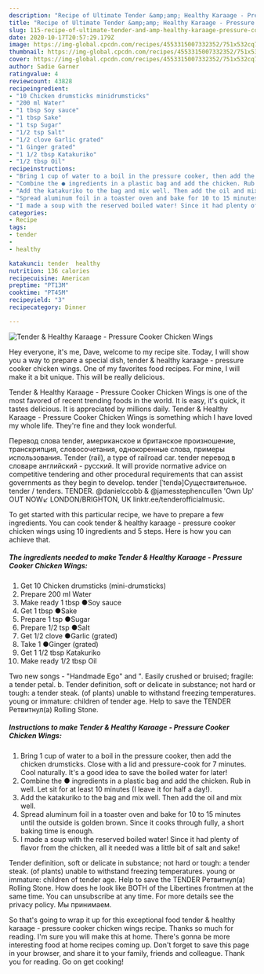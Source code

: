 ```yaml
---
description: "Recipe of Ultimate Tender &amp;amp; Healthy Karaage - Pressure Cooker Chicken Wings"
title: "Recipe of Ultimate Tender &amp;amp; Healthy Karaage - Pressure Cooker Chicken Wings"
slug: 115-recipe-of-ultimate-tender-and-amp-healthy-karaage-pressure-cooker-chicken-wings
date: 2020-10-17T20:57:29.179Z
image: https://img-global.cpcdn.com/recipes/4553315007332352/751x532cq70/tender-healthy-karaage-pressure-cooker-chicken-wings-recipe-main-photo.jpg
thumbnail: https://img-global.cpcdn.com/recipes/4553315007332352/751x532cq70/tender-healthy-karaage-pressure-cooker-chicken-wings-recipe-main-photo.jpg
cover: https://img-global.cpcdn.com/recipes/4553315007332352/751x532cq70/tender-healthy-karaage-pressure-cooker-chicken-wings-recipe-main-photo.jpg
author: Sadie Garner
ratingvalue: 4
reviewcount: 43828
recipeingredient:
- "10 Chicken drumsticks minidrumsticks"
- "200 ml Water"
- "1 tbsp Soy sauce"
- "1 tbsp Sake"
- "1 tsp Sugar"
- "1/2 tsp Salt"
- "1/2 clove Garlic grated"
- "1 Ginger grated"
- "1 1/2 tbsp Katakuriko"
- "1/2 tbsp Oil"
recipeinstructions:
- "Bring 1 cup of water to a boil in the pressure cooker, then add the chicken drumsticks. Close with a lid and pressure-cook for 7 minutes. Cool naturally. It&#39;s a good idea to save the boiled water for later!"
- "Combine the ● ingredients in a plastic bag and add the chicken. Rub in well. Let sit for at least 10 minutes (I leave it for half a day!)."
- "Add the katakuriko to the bag and mix well. Then add the oil and mix well."
- "Spread aluminum foil in a toaster oven and bake for 10 to 15 minutes until the outside is golden brown. Since it cooks through fully, a short baking time is enough."
- "I made a soup with the reserved boiled water! Since it had plenty of flavor from the chicken, all it needed was a little bit of salt and sake!"
categories:
- Recipe
tags:
- tender
- 
- healthy

katakunci: tender  healthy 
nutrition: 136 calories
recipecuisine: American
preptime: "PT13M"
cooktime: "PT45M"
recipeyield: "3"
recipecategory: Dinner

---
```



![Tender &amp; Healthy Karaage - Pressure Cooker Chicken Wings](https://img-global.cpcdn.com/recipes/4553315007332352/751x532cq70/tender-healthy-karaage-pressure-cooker-chicken-wings-recipe-main-photo.jpg)

Hey everyone, it's me, Dave, welcome to my recipe site. Today, I will show you a way to prepare a special dish, tender &amp; healthy karaage - pressure cooker chicken wings. One of my favorites food recipes. For mine, I will make it a bit unique. This will be really delicious.

Tender &amp; Healthy Karaage - Pressure Cooker Chicken Wings is one of the most favored of recent trending foods in the world. It is easy, it's quick, it tastes delicious. It is appreciated by millions daily. Tender &amp; Healthy Karaage - Pressure Cooker Chicken Wings is something which I have loved my whole life. They're fine and they look wonderful.

Перевод слова tender, американское и британское произношение, транскрипция, словосочетания, однокоренные слова, примеры использования. Tender (rail), a type of railroad car. tender перевод в словаре английский - русский. It will provide normative advice on competitive tendering and other procedural requirements that can assist governments as they begin to develop. tender [ˈtendə]Существительное. tender / tenders. TENDER. @danielccobb &amp; @jamesstephencullen &#39;Own Up&#39; OUT NOW↙️ LONDON/BRIGHTON, UK linktr.ee/tenderofficialmusic.


To get started with this particular recipe, we have to prepare a few ingredients. You can cook tender &amp; healthy karaage - pressure cooker chicken wings using 10 ingredients and 5 steps. Here is how you can achieve that.

<!--inarticleads1-->

##### The ingredients needed to make Tender &amp; Healthy Karaage - Pressure Cooker Chicken Wings:

1. Get 10 Chicken drumsticks (mini-drumsticks)
1. Prepare 200 ml Water
1. Make ready 1 tbsp ●Soy sauce
1. Get 1 tbsp ●Sake
1. Prepare 1 tsp ●Sugar
1. Prepare 1/2 tsp ●Salt
1. Get 1/2 clove ●Garlic (grated)
1. Take 1 ●Ginger (grated)
1. Get 1 1/2 tbsp Katakuriko
1. Make ready 1/2 tbsp Oil


Two new songs - &#34;Handmade Ego&#34; and &#34;. Easily crushed or bruised; fragile: a tender petal. b. Tender definition, soft or delicate in substance; not hard or tough: a tender steak. (of plants) unable to withstand freezing temperatures. young or immature: children of tender age. Help to save the TENDER Ретвитнул(а) Rolling Stone. 

<!--inarticleads2-->

##### Instructions to make Tender &amp; Healthy Karaage - Pressure Cooker Chicken Wings:

1. Bring 1 cup of water to a boil in the pressure cooker, then add the chicken drumsticks. Close with a lid and pressure-cook for 7 minutes. Cool naturally. It&#39;s a good idea to save the boiled water for later!
1. Combine the ● ingredients in a plastic bag and add the chicken. Rub in well. Let sit for at least 10 minutes (I leave it for half a day!).
1. Add the katakuriko to the bag and mix well. Then add the oil and mix well.
1. Spread aluminum foil in a toaster oven and bake for 10 to 15 minutes until the outside is golden brown. Since it cooks through fully, a short baking time is enough.
1. I made a soup with the reserved boiled water! Since it had plenty of flavor from the chicken, all it needed was a little bit of salt and sake!


Tender definition, soft or delicate in substance; not hard or tough: a tender steak. (of plants) unable to withstand freezing temperatures. young or immature: children of tender age. Help to save the TENDER Ретвитнул(а) Rolling Stone. How does he look like BOTH of the Libertines frontmen at the same time. You can unsubscribe at any time. For more details see the privacy policy. Мы принимаем. 

So that's going to wrap it up for this exceptional food tender &amp; healthy karaage - pressure cooker chicken wings recipe. Thanks so much for reading. I'm sure you will make this at home. There's gonna be more interesting food at home recipes coming up. Don't forget to save this page in your browser, and share it to your family, friends and colleague. Thank you for reading. Go on get cooking!
